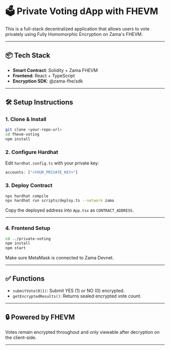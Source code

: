 # 🗳️ Private Voting dApp with FHEVM

This is a full-stack decentralized application that allows users to vote privately using Fully Homomorphic Encryption on Zama's FHEVM.

---

## 📦 Tech Stack

- **Smart Contract**: Solidity + Zama FHEVM
- **Frontend**: React + TypeScript
- **Encryption SDK**: @zama-fhe/sdk

---

## 🛠 Setup Instructions

### 1. Clone & Install

```bash
git clone <your-repo-url>
cd fhevm-voting
npm install
```

### 2. Configure Hardhat

Edit `hardhat.config.ts` with your private key:

```ts
accounts: ["<YOUR_PRIVATE_KEY>"]
```

### 3. Deploy Contract

```bash
npx hardhat compile
npx hardhat run scripts/deploy.ts --network zama
```

Copy the deployed address into `App.tsx` as `CONTRACT_ADDRESS`.

---

### 4. Frontend Setup

```bash
cd ../private-voting
npm install
npm start
```

Make sure MetaMask is connected to Zama Devnet.

---

## ✅ Functions

- `submitVote(0|1)`: Submit YES (1) or NO (0) encrypted.
- `getEncryptedResults()`: Returns sealed encrypted vote count.

---

## 🔒 Powered by FHEVM

Votes remain encrypted throughout and only viewable after decryption on the client-side.

---